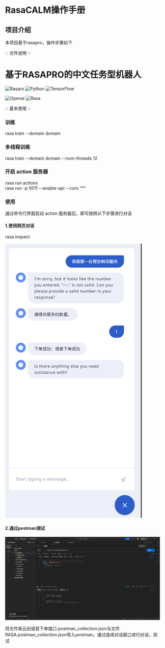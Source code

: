 # RasaCALM操作手册
## 项目介绍
本项目基于rasapro，操作步骤如下

💡 文件说明 💡

# 基于RASAPRO的中文任务型机器人

![Rasaro](https://img.shields.io/badge/rasapro-3.10.7-blue) 
![Python](https://img.shields.io/badge/python-3.10.15-green)
![TensorFlow](https://img.shields.io/badge/tensorflow-2.14.1-orange)

![Openai](https://img.shields.io/badge/openai-1.47.1-red)
![Rasa](https://img.shields.io/badge/rasa-3.10.0-blue) 

💡 基本使用 💡

### 训练
rasa train --domain domain

### 多线程训练   
rasa train --domain domain --num-threads 12

### 开启 action 服务器   
rasa run actions   
rasa run -p 5011 --enable-api --cors "*" 

### 使用
通过命令行界面启动 action 服务器后，即可按照以下步骤进行对话
#### 1.使用网页对话
rasa inspect

![聊天界面](.\\image\\1.png "相对路径演示,下一级目录")

#### 2.通过postman测试

![postman界面](.\\image\\2.png "相对路径演示,下一级目录")


将文件紫云创语音下单接口.postman_collection.json与文件RASA.postman_collection.json导入postman，通过连续对话窗口进行对话，测试